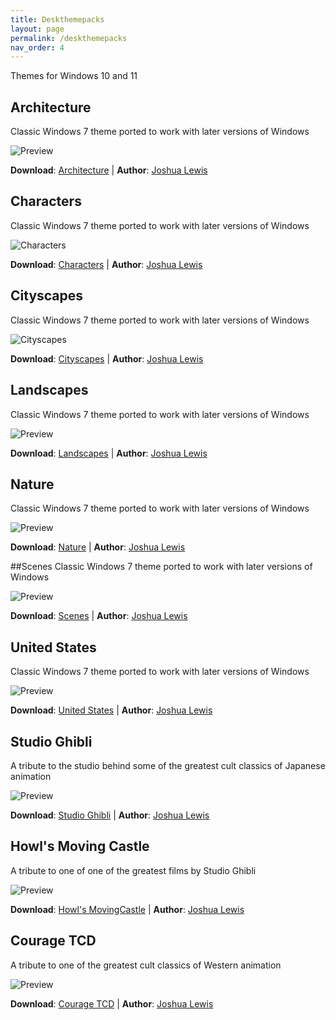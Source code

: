 ```yaml
---
title: Deskthemepacks
layout: page
permalink: /deskthemepacks
nav_order: 4
---
```


Themes for Windows 10 and 11

## Architecture
Classic Windows 7 theme ported to work with later versions of Windows

![Preview][ArchitecturePreview]

 **Download**: [Architecture][Architecture] | **Author**: [Joshua Lewis][PhantomNimbi]

## Characters 
Classic Windows 7 theme ported to work with later versions of Windows

![Characters][CharactersPreview]

 **Download**: [Characters][Characters] | **Author**: [Joshua Lewis][PhantomNimbi]

## Cityscapes
Classic Windows 7 theme ported to work with later versions of Windows

![Cityscapes][CityscapesPreview]

 **Download**: [Cityscapes][Cityscapes] | **Author**: [Joshua Lewis][PhantomNimbi]

## Landscapes
Classic Windows 7 theme ported to work with later versions of Windows

![Preview][LandscapesPreview]

 **Download**: [Landscapes][Landscapes] | **Author**: [Joshua Lewis][PhantomNimbi]

## Nature
Classic Windows 7 theme ported to work with later versions of Windows

![Preview][NaturePreview]

**Download**: [Nature][Nature] | **Author**: [Joshua Lewis][PhantomNimbi]

##Scenes
Classic Windows 7 theme ported to work with later versions of Windows

![Preview][ScenesPreview]

 **Download**: [Scenes][Scenes] | **Author**: [Joshua Lewis][PhantomNimbi]

## United States
Classic Windows 7 theme ported to work with later versions of Windows

![Preview][UnitedStatesPreview]

 **Download**: [United States][UnitedStates] | **Author**: [Joshua Lewis][PhantomNimbi]

## Studio Ghibli
A tribute to the studio behind some of the greatest cult classics of Japanese animation

![Preview][StudioGhibliPreview]

 **Download**:  [Studio Ghibli][StudioGhibli] | **Author**: [Joshua Lewis][PhantomNimbi]

## Howl's Moving Castle
A tribute to one of one of the greatest films by Studio Ghibli

![Preview][HowlsMovingCastlePreview]

 **Download**: [Howl's MovingCastle][HowlsMovingCastle] | **Author**: [Joshua Lewis][PhantomNimbi]


## Courage TCD
A tribute to one of the greatest cult classics of Western animation

![Preview][CourageTCDPreview]

 **Download**: [Courage TCD][CourageTCD] | **Author**: [Joshua Lewis][PhantomNimbi]



[PhantomNimbi]: https://github.com/PhantomNimbi

[Architecture]: https://github.com/TBR-Development/Windows-Deskthemepacks/tree/main/projects/Architecture/

[Characters]: https://github.com/TBR-Development/Windows-Deskthemepacks/tree/main/projects/Characters/

[Nature]: https://github.com/TBR-Development/Windows-Deskthemepacks/tree/main/projects/Nature/

[Scenes]: https://github.com/TBR-Development/Windows-Deskthemepacks/tree/main/projects/Scenes/

[Cityscapes]: https://github.com/TBR-Development/Windows-Deskthemepacks/tree/main/projects/Cityscapes/

[Landscapes]: https://github.com/TBR-Development/Windows-Deskthemepacks/tree/main/projects/Landscapes/

[UnitedStates]: https://github.com/TBR-Development/Windows-Deskthemepacks/tree/main/projects/United%20States/

[StudioGhibli]: https://github.com/TBR-Development/Windows-Deskthemepacks/tree/main/projects/Studii%20Ghibli/

[HowlsMovingCastle]: https://github.com/TBR-Development/Windows-Deskthemepacks/tree/main/projects/Howls%20Moving%20Castle/

[CourageTCD]: https://github.com/TBR-Development/Windows-Deskthemepacks/tree/main/projects/Courage%20TCD/

[ScenesPreview]: assets/images/Scenes.png

[CharactersPreview]: assets/images/Characters.png

[LandscapesPreview]: assets/images/Landscapes.png

[NaturePreview]: assets/images/Nature.png

[CityscapesPreview]: assets/images/Cityscapes.png

[ArchitecturePreview]: assets/images/Architecture.png

[UnitedStatesPreview]: assets/images/United%20States.png

[StudioGhibliPreview]: assets/images/Studio%20Ghibli.png

[HowlsMovingCastlePreview]: assets/images/Howls%20Moving%20Castle.png

[CourageTCDPreview]: assets/images/Courage%20TCD.png


